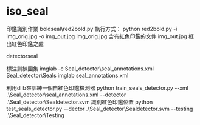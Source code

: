 # iso_seal
印鑑識別作業
boldseal\red2bold.py
執行方式：
python red2bold.py -i img_orig.jpg -o img_out.jpg
img_orig.jpg 含有紅色印鑑的文件
img_out.jpg 框出紅色印鑑之處

detectorseal 

標注訓練圖集
imglab -c Seal_detector\seal_annotations.xml Seal_detector\Seals
imglab seal_annotations.xml

利用dlib來訓練一個自紅色印鑑檢測器
python train_seals_detector.py --xml .\Seal_detector\seal_annotations.xml --detector .\Seal_detector\Sealdetector.svm
識別紅色印鑑位置
python test_seals_detector.py --dector .\Seal_detector\Sealdetector.svm --testing .\Seal_detector\Testing
